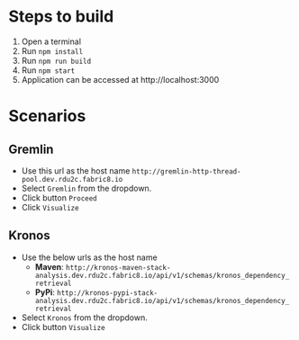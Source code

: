# Steps to build
1. Open a terminal
2. Run `npm install`
3. Run `npm run build`
4. Run `npm start`
5. Application can be accessed at http://localhost:3000

# Scenarios

## Gremlin
- Use this url as the host name `http://gremlin-http-thread-pool.dev.rdu2c.fabric8.io`
- Select `Gremlin` from the dropdown.
- Click button `Proceed`
- Click `Visualize`

## Kronos
- Use the below urls as the host name 
    * **Maven**: `http://kronos-maven-stack-analysis.dev.rdu2c.fabric8.io/api/v1/schemas/kronos_dependency_retrieval`
    * **PyPi**: `http://kronos-pypi-stack-analysis.dev.rdu2c.fabric8.io/api/v1/schemas/kronos_dependency_retrieval`
- Select `Kronos` from the dropdown.
- Click button `Visualize`